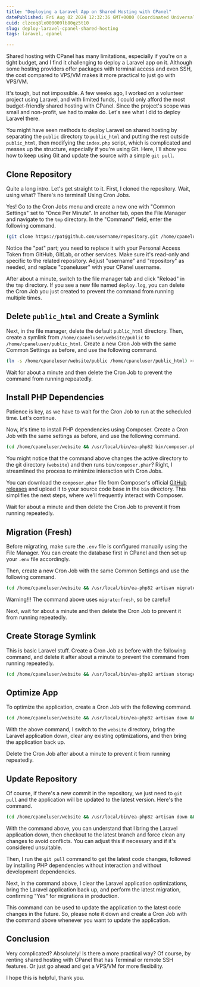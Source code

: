 ```yaml
---
title: "Deploying a Laravel App on Shared Hosting with CPanel"
datePublished: Fri Aug 02 2024 12:32:36 GMT+0000 (Coordinated Universal Time)
cuid: clzcoq8lx000009lb80qz5t10
slug: deploy-laravel-cpanel-shared-hosting
tags: laravel, cpanel

---
```


Shared hosting with CPanel has many limitations, especially if you're on a tight budget, and I find it challenging to deploy a Laravel app on it. Although some hosting providers offer packages with terminal access and even SSH, the cost compared to VPS/VM makes it more practical to just go with VPS/VM.

It's tough, but not impossible. A few weeks ago, I worked on a volunteer project using Laravel, and with limited funds, I could only afford the most budget-friendly shared hosting with CPanel. Since the project's scope was small and non-profit, we had to make do. Let's see what I did to deploy Laravel there.

You might have seen methods to deploy Laravel on shared hosting by separating the `public` directory to `public_html` and putting the rest outside `public_html`, then modifying the `index.php` script, which is complicated and messes up the structure, especially if you're using Git. Here, I'll show you how to keep using Git and update the source with a simple `git pull`.

## Clone Repository

Quite a long intro. Let's get straight to it. First, I cloned the repository. Wait, using what? There's no terminal! Using Cron Jobs.

Yes! Go to the Cron Jobs menu and create a new one with "Common Settings" set to "Once Per Minute". In another tab, open the File Manager and navigate to the `tmp` directory. In the "Command" field, enter the following command.

```bash
(git clone https://pat@github.com/username/repository.git /home/cpaneluser/website) >> /home/cpaneluser/tmp/deploy.log
```

Notice the "pat" part; you need to replace it with your Personal Access Token from GitHub, GitLab, or other services. Make sure it's read-only and specific to the related repository. Adjust "username" and "repository" as needed, and replace "cpaneluser" with your CPanel username.

After about a minute, switch to the file manager tab and click "Reload" in the `tmp` directory. If you see a new file named `deploy.log`, you can delete the Cron Job you just created to prevent the command from running multiple times.

## Delete `public_html` and Create a Symlink

Next, in the file manager, delete the default `public_html` directory. Then, create a symlink from `/home/cpaneluser/website/public` to `/home/cpaneluser/public_html`. Create a new Cron Job with the same Common Settings as before, and use the following command.

```bash
(ln -s /home/cpaneluser/website/public /home/cpaneluser/public_html) >> /home/cpaneluser/tmp/deloy.log
```

Wait for about a minute and then delete the Cron Job to prevent the command from running repeatedly.

## Install PHP Dependencies

Patience is key, as we have to wait for the Cron Job to run at the scheduled time. Let's continue.

Now, it's time to install PHP dependencies using Composer. Create a Cron Job with the same settings as before, and use the following command.

```bash
(cd /home/cpaneluser/website && /usr/local/bin/ea-php82 bin/composer.phar install --no-interaction --no-dev) >> /home/cpaneluser/tmp/deploy.log
```

You might notice that the command above changes the active directory to the git directory (`website`) and then runs `bin/composer.phar`? Right, I streamlined the process to minimize interaction with Cron Jobs.

You can download the `composer.phar` file from Composer's official [GitHub releases](https://github.com/composer/composer/releases) and upload it to your source code base in the `bin` directory. This simplifies the next steps, where we'll frequently interact with Composer.

Wait for about a minute and then delete the Cron Job to prevent it from running repeatedly.

## Migration (Fresh)

Before migrating, make sure the `.env` file is configured manually using the File Manager. You can create the database first in CPanel and then set up your `.env` file accordingly.

Then, create a new Cron Job with the same Common Settings and use the following command.

```bash
(cd /home/cpaneluser/website && /usr/local/bin/ea-php82 artisan migrate:fresh --seed) >> /home/cpaneluser/tmp/deploy.log
```

Warning!!! The command above uses `migrate:fresh`, so be careful!

Next, wait for about a minute and then delete the Cron Job to prevent it from running repeatedly.

## Create Storage Symlink

This is basic Laravel stuff. Create a Cron Job as before with the following command, and delete it after about a minute to prevent the command from running repeatedly.

```bash
(cd /home/cpaneluser/website && /usr/local/bin/ea-php82 artisan storage:link) >> /home/cpaneluser/tmp/deploy.log
```

## Optimize App

To optimize the application, create a Cron Job with the following command.

```bash
(cd /home/cpaneluser/website && /usr/local/bin/ea-php82 artisan down && /usr/local/bin/ea-php82 artisan optimize:clear && /usr/local/bin/ea-php82 artisan up) >> /home/cpaneluser/tmp/deploy.log
```

With the above command, I switch to the `website` directory, bring the Laravel application down, clear any existing optimizations, and then bring the application back up.

Delete the Cron Job after about a minute to prevent it from running repeatedly.

## Update Repository

Of course, if there's a new commit in the repository, we just need to `git pull` and the application will be updated to the latest version. Here's the command.

```bash
(cd /home/cpaneluser/website && /usr/local/bin/ea-php82 artisan down && git checkout . && git clean -f && git pull && /usr/local/bin/ea-php82 bin/composer.phar install --no-interaction --no-dev && /usr/local/bin/ea-php82 artisan optimize:clear && /usr/local/bin/ea-php82 artisan up && /usr/local/bin/ea-php82 artisan migrate --force) >> /home/cpaneluser/tmp/deploy.log
```

With the command above, you can understand that I bring the Laravel application down, then checkout to the latest branch and force clean any changes to avoid conflicts. You can adjust this if necessary and if it's considered unsuitable.

Then, I run the `git pull` command to get the latest code changes, followed by installing PHP dependencies without interaction and without development dependencies.

Next, in the command above, I clear the Laravel application optimizations, bring the Laravel application back up, and perform the latest migration, confirming "Yes" for migrations in production.

This command can be used to update the application to the latest code changes in the future. So, please note it down and create a Cron Job with the command above whenever you want to update the application.

## Conclusion

Very complicated? Absolutely! Is there a more practical way? Of course, by renting shared hosting with CPanel that has Terminal or remote SSH features. Or just go ahead and get a VPS/VM for more flexibility.

I hope this is helpful, thank you.